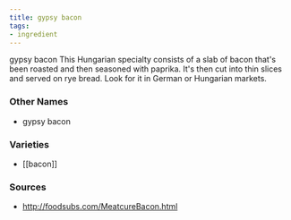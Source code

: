 ```yaml
---
title: gypsy bacon
tags:
- ingredient
---
```

gypsy bacon This Hungarian specialty consists of a slab of bacon that's been roasted and then seasoned with paprika. It's then cut into thin slices and served on rye bread. Look for it in German or Hungarian markets.

### Other Names

* gypsy bacon

### Varieties

* [[bacon]]

### Sources
* http://foodsubs.com/MeatcureBacon.html
